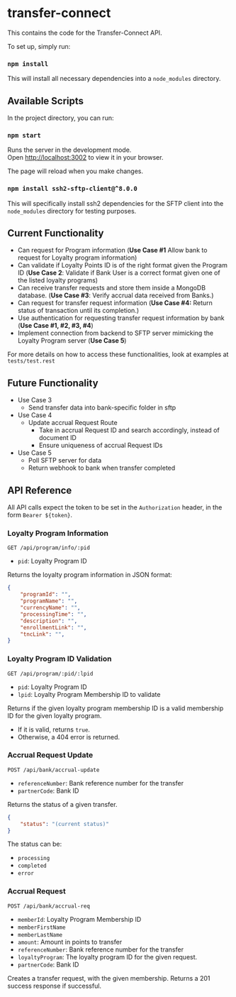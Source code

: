 # transfer-connect

This contains the code for the Transfer-Connect API.

To set up, simply run:

### `npm install`

This will install all necessary dependencies into a `node_modules` directory.

## Available Scripts

In the project directory, you can run:

### `npm start`

Runs the server in the development mode.\
Open [http://localhost:3002](http://localhost:3002) to view it in your browser.

The page will reload when you make changes.

### `npm install ssh2-sftp-client@^8.0.0`

This will specifically install ssh2 dependencies for the SFTP client into the `node_modules` directory for testing purposes.

## Current Functionality
- Can request for Program information (**Use Case #1** Allow bank to request for Loyalty program information)
- Can validate if Loyalty Points ID is of the right format given the Program ID (**Use Case 2**: Validate if Bank User is a correct format given one of the listed loyalty programs)
- Can receive transfer requests and store them inside a MongoDB database. (**Use Case #3**: Verify accrual data received from Banks.)
- Can request for transfer request information (**Use Case #4:** Return status of transaction until its completion.)
- Use authentication for requesting transfer request information by bank (**Use Case #1, #2, #3, #4**)
- Implement connection from backend to SFTP server mimicking the Loyalty Program server (**Use Case 5**)

For more details on how to access these functionalities, look at examples at `tests/test.rest`

## Future Functionality
- Use Case 3
    - Send transfer data into bank-specific folder in sftp
- Use Case 4
    - Update accrual Request Route
        - Take in accrual Request ID and search accordingly, instead of document ID
        - Ensure uniqueness of accrual Request IDs
- Use Case 5
    - Poll SFTP server for data
    - Return webhook to bank when transfer completed

## API Reference

All API calls expect the token to be set in the `Authorization` header, in the form `Bearer ${token}`.

### Loyalty Program Information

`GET /api/program/info/:pid`
- `pid`: Loyalty Program ID

Returns the loyalty program information in JSON format:

```json
{
    "programId": "",
    "programName": "",
    "currencyName": "",
    "processingTime": "",
    "description": "",
    "enrollmentLink": "",
    "tncLink": "",
}
```

### Loyalty Program ID Validation

`GET /api/program/:pid/:lpid`
- `pid`: Loyalty Program ID
- `lpid`: Loyalty Program Membership ID to validate

Returns if the given loyalty program membership ID is a valid membership ID for the given loyalty program.
- If it is valid, returns `true`.
- Otherwise, a 404 error is returned.

### Accrual Request Update

`POST /api/bank/accrual-update`
- `referenceNumber`: Bank reference number for the transfer
- `partnerCode`: Bank ID

Returns the status of a given transfer.
```json
{
    "status": "(current status)"
}
```
The status can be:
- `processing`
- `completed`
- `error`


### Accrual Request 
`POST /api/bank/accrual-req`
- `memberId`: Loyalty Program Membership ID
- `memberFirstName`
- `memberLastName`
- `amount`: Amount in points to transfer
- `referenceNumber`: Bank reference number for the transfer
- `loyaltyProgram`: The loyalty program ID for the given request.
- `partnerCode`: Bank ID

Creates a transfer request, with the given membership.
Returns a 201 success response if successful.